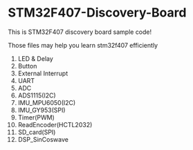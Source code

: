 # STM32F407-Discovery-Board
This is STM32F407 discovery board sample code! 

Those files may help you learn stm32f407 efficiently
1. LED & Delay
2. Button
3. External Interrupt
4. UART
5. ADC
6. ADS1115(I2C)
7. IMU_MPU6050(I2C)
8. IMU_GY953(SPI)
9. Timer(PWM)
10. ReadEncoder(HCTL2032)
11. SD_card(SPI)
12. DSP_SinCoswave
